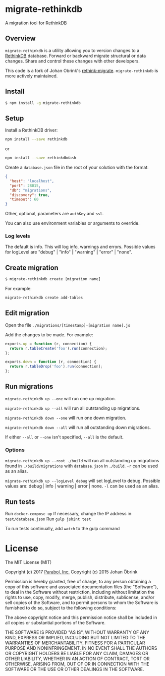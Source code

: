 # migrate-rethinkdb
A migration tool for RethinkDB

## Overview

`migrate-rethinkdb` is a utility allowing you to version
changes to a [RethinkDB](http://rethinkdb.com) database. Forward
or backward migrate structural or data changes. Share
and control these changes with other developers.

This code is a fork of Johan Obrink's
[rethink-migrate](https://github.com/JohanObrink/rethink-migrate).
`migrate-rethinkdb` is more actively maintained.


## Install

```bash
$ npm install -g migrate-rethinkdb
```

## Setup

Install a RethinkDB driver:

```bash
npm install --save rethinkdb
```

or

```bash
npm install --save rethinkdbdash
```

Create a ```database.json``` file in the root of your solution with the format:

```json
{
  "host": "localhost",
  "port": 28015,
  "db": "migrations",
  "discovery": true,
  "timeout": 60
}
```

Other, optional, parameters are `authKey` and `ssl`.

You can also use environment variables or arguments to override.

### Log levels

The default is info. This will log info, warnings and errors. Possible
values for logLevel are "debug" | "info" | "warning" | "error" | "none".

## Create migration

```bash
$ migrate-rethinkdb create [migration name]
```

For example:

```bash
migrate-rethinkdb create add-tables
```

## Edit migration

Open the file `./migrations/[timestamp]-[migration name].js`

Add the changes to be made. For example:

```javascript
exports.up = function (r, connection) {
  return r.tableCreate('foo').run(connection);
};

exports.down = function (r, connection) {
  return r.tableDrop('foo').run(connection);
};
```

## Run migrations

`migrate-rethinkdb up --one` will run one up migration.

`migrate-rethinkdb up --all` will run all outstanding up migrations.

`migrate-rethinkdb down --one` will run one down migration.

`migrate-rethinkdb down --all` will run all outstanding down migrations.

If either `--all` or `--one` isn't specified, `--all` is the default.

### Options

`migrate-rethinkdb up --root ./build` will run all outstanding up migrations
  found in `./build/migrations` with `database.json` in `./build`.
`-r` can be used as an alias.

`migrate-rethinkdb up --logLevel debug` will set logLevel to debug.
  Possible values are: debug | info | warning | error | none.
`-l` can be used as an alias.

## Run tests

Run `docker-compose up`
If necessary, change the IP address in `test/database.json`
Run `gulp jshint test`

To run tests continually, add `watch` to the gulp command

# License

The MIT License (MIT)

Copyright (c) 2017 [Parabol, Inc.](https://parabol.co)
Copyright (c) 2015 Johan Öbrink

Permission is hereby granted, free of charge, to any person obtaining a copy
of this software and associated documentation files (the "Software"), to deal
in the Software without restriction, including without limitation the rights
to use, copy, modify, merge, publish, distribute, sublicense, and/or sell
copies of the Software, and to permit persons to whom the Software is
furnished to do so, subject to the following conditions:

The above copyright notice and this permission notice shall be included in all
copies or substantial portions of the Software.

THE SOFTWARE IS PROVIDED "AS IS", WITHOUT WARRANTY OF ANY KIND, EXPRESS OR
IMPLIED, INCLUDING BUT NOT LIMITED TO THE WARRANTIES OF MERCHANTABILITY,
FITNESS FOR A PARTICULAR PURPOSE AND NONINFRINGEMENT. IN NO EVENT SHALL THE
AUTHORS OR COPYRIGHT HOLDERS BE LIABLE FOR ANY CLAIM, DAMAGES OR OTHER
LIABILITY, WHETHER IN AN ACTION OF CONTRACT, TORT OR OTHERWISE, ARISING FROM,
OUT OF OR IN CONNECTION WITH THE SOFTWARE OR THE USE OR OTHER DEALINGS IN THE
SOFTWARE.
